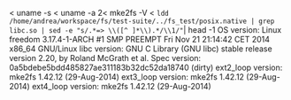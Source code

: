 < uname -s
< uname -a
2< mke2fs -V
< `ldd /home/andrea/workspace/fs/test-suite/../fs_test/posix.native | grep libc.so | sed -e "s/.*=> \\([^ ]*\\).*/\\1/"`| head -1
OS version: Linux freedom 3.17.4-1-ARCH #1 SMP PREEMPT Fri Nov 21 21:14:42 CET 2014 x86_64 GNU/Linux
libc version: GNU C Library (GNU libc) stable release version 2.20, by Roland McGrath et al.
Spec version: 0a5bdebe5bdd485827ae311183b32dc52da18740 (dirty)
ext2_loop version: mke2fs 1.42.12 (29-Aug-2014)
ext3_loop version: mke2fs 1.42.12 (29-Aug-2014)
ext4_loop version: mke2fs 1.42.12 (29-Aug-2014)
